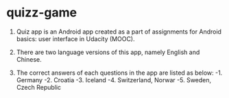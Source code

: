 # quizz-game
1. Quiz app is an Android app created as a part of assignments for Android basics: user interface in Udacity (MOOC).

2. There are two language versions of this app, namely English and Chinese.

3. The correct answers of each questions in the app are listed as below:
    -1. Germany
    -2. Croatia
    -3. Iceland
    -4. Switzerland, Norwar
    -5. Sweden, Czech Republic
